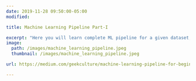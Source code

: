 ```yaml
---
date: 2019-11-28 09:50:00-05:00
modified:

title: Machine Learning Pipeline Part-I

excerpt: "Here you will learn complete ML pipeline for a given dataset, this includes data preprocessing, feature engineering and EDA"
image:
  path: /images/machine_learning_pipeline.jpeg
  thumbnail: /images/machine_learning_pipeline.jpeg

url: https://medium.com/geekculture/machine-learning-pipeline-for-beginners-retail-returns-dataset-part-i-2132cfcc9e6a

---
```

